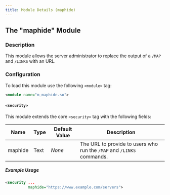 ```yaml
---
title: Module Details (maphide)
---
```


## The "maphide" Module

### Description

This module allows the server administrator to replace the output of a `/MAP` and `/LINKS` with an URL.

### Configuration

To load this module use the following `<module>` tag:

```xml
<module name="m_maphide.so">
```

#### `<security>`

This module extends the core `<security>` tag with the following fields:

Name    | Type | Default Value | Description
------- | ---- | ------------- | -----------
maphide | Text | *None*        | The URL to provide to users who run the `/MAP` and `/LINKS` commands.

##### Example Usage

```xml
<security ...
          maphide="https://www.example.com/servers">
```

